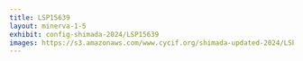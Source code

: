 ```yaml
---
title: LSP15639
layout: minerva-1-5
exhibit: config-shimada-2024/LSP15639
images: https://s3.amazonaws.com/www.cycif.org/shimada-updated-2024/LSP15639
---
```

